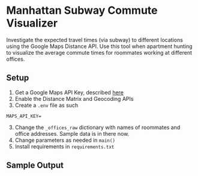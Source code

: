 # Manhattan Subway Commute Visualizer

Investigate the expected travel times (via subway) to different locations using the Google Maps Distance API. Use this tool when apartment hunting to visualize the average commute times for roommates working at different offices.

## Setup
1. Get a Google Maps API Key, described [here](https://developers.google.com/maps/documentation/javascript/get-api-key)
2. Enable the Distance Matrix and Geocoding APIs
2. Create a `.env` file as such
```
MAPS_API_KEY=
```
3. Change the `_offices_raw` dictionary with names of roommates and office addresses. Sample data is in there now.
4. Change parameters as needed in `main()`
5. Install requirements in `requirements.txt` 

## Sample Output
